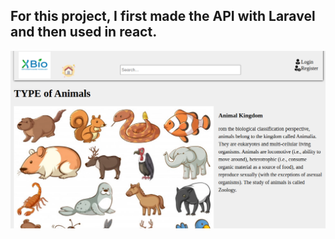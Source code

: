 ## For this project, I first made the API with Laravel and then used in react.

!["screen shot"](screen.png)
